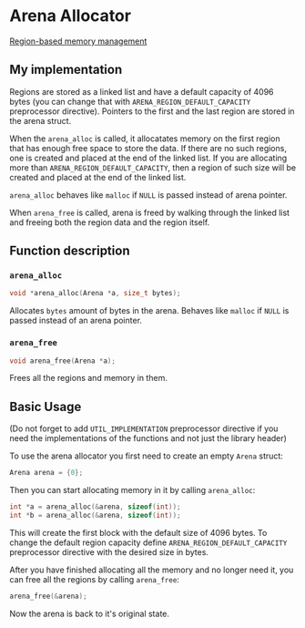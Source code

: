 # Arena Allocator

[Region-based memory management](https://en.wikipedia.org/wiki/Region-based_memory_management)

## My implementation

Regions are stored as a linked list and have a default capacity of 4096 bytes (you can change that with `ARENA_REGION_DEFAULT_CAPACITY` preprocessor directive). Pointers to the first and the last region are stored in the arena struct.

When the `arena_alloc` is called, it allocatates memory on the first region that has enough free space to store the data. If there are no such regions, one is created and placed at the end of the linked list. If you are allocating more than `ARENA_REGION_DEFAULT_CAPACITY`, then a region of such size will be created and placed at the end of the linked list.

`arena_alloc` behaves like `malloc` if `NULL` is passed instead of arena pointer.

When `arena_free` is called, arena is freed by walking through the linked list and freeing both the region data and the region itself.

## Function description

### `arena_alloc`

```c
void *arena_alloc(Arena *a, size_t bytes);
```

Allocates `bytes` amount of bytes in the arena. Behaves like `malloc` if `NULL` is passed instead of an arena pointer.

### `arena_free`

```c
void arena_free(Arena *a);
```

Frees all the regions and memory in them.

## Basic Usage

(Do not forget to add `UTIL_IMPLEMENTATION` preprocessor directive if you need the implementations of the functions and not just the library header)

To use the arena allocator you first need to create an empty `Arena` struct:

```c
Arena arena = {0};
```

Then you can start allocating memory in it by calling `arena_alloc`:

```c
int *a = arena_alloc(&arena, sizeof(int));
int *b = arena_alloc(&arena, sizeof(int));
```

This will create the first block with the default size of 4096 bytes. To change the default region capacity define `ARENA_REGION_DEFAULT_CAPACITY` preprocessor directive with the desired size in bytes.

After you have finished allocating all the memory and no longer need it, you can free all the regions by calling `arena_free`:

```c
arena_free(&arena);
```

Now the arena is back to it's original state.
